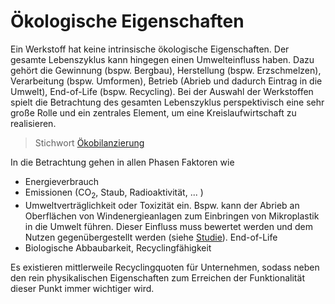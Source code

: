 # Ökologische Eigenschaften

Ein Werkstoff hat keine intrinsische ökologische Eigenschaften. Der gesamte Lebenszyklus kann hingegen einen Umwelteinfluss haben. Dazu gehört die Gewinnung (bspw. Bergbau), Herstellung (bspw. Erzschmelzen), Verarbeitung (bspw. Umformen), Betrieb (Abrieb und dadurch Eintrag in die Umwelt), End-of-Life (bspw. Recycling). Bei der Auswahl der Werkstoffen spielt die Betrachtung des gesamten Lebenszyklus perspektivisch eine sehr große Rolle und ein zentrales Element, um eine Kreislaufwirtschaft zu realisieren. 
>Stichwort [Ökobilanzierung](https://www.umweltbundesamt.de/themen/wirtschaft-konsum/produkte/oekobilanz)

In die Betrachtung gehen in allen Phasen Faktoren wie
- Energieverbrauch
- Emissionen ($\text{CO}_2$, Staub, Radioaktivität, ... )
- Umweltverträglichkeit oder Toxizität
ein. Bspw. kann der Abrieb an Oberflächen von Windenergieanlagen zum Einbringen von Mikroplastik in die Umwelt führen. Dieser Einfluss muss bewertet werden und dem Nutzen gegenübergestellt werden (siehe [Studie](https://www.bundestag.de/resource/blob/817020/27cf214cfbeaac330d3b731cbbd8610b/WD-8-077-20-pdf-data.pdf)). 
End-of-Life
- Biologische Abbaubarkeit, Recyclingfähigkeit

Es existieren mittlerweile Recyclingquoten für Unternehmen, sodass neben den rein physikalischen Eigenschaften zum Erreichen der Funktionalität dieser Punkt immer wichtiger wird.



